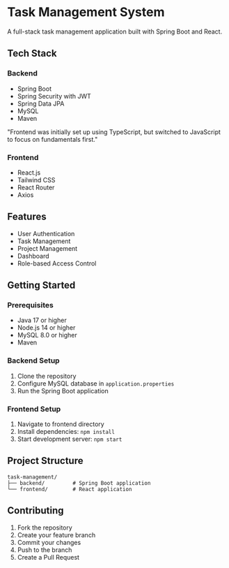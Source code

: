 # Task Management System

A full-stack task management application built with Spring Boot and React.

## Tech Stack

### Backend
- Spring Boot
- Spring Security with JWT
- Spring Data JPA
- MySQL
- Maven

"Frontend was initially set up using TypeScript, but switched to JavaScript to focus on fundamentals first."
### Frontend
- React.js
- Tailwind CSS
- React Router
- Axios

## Features
- User Authentication
- Task Management
- Project Management
- Dashboard
- Role-based Access Control

## Getting Started

### Prerequisites
- Java 17 or higher
- Node.js 14 or higher
- MySQL 8.0 or higher
- Maven

### Backend Setup
1. Clone the repository
2. Configure MySQL database in `application.properties`
3. Run the Spring Boot application

### Frontend Setup
1. Navigate to frontend directory
2. Install dependencies: `npm install`
3. Start development server: `npm start`

## Project Structure
```
task-management/
├── backend/         # Spring Boot application
└── frontend/        # React application
```

## Contributing
1. Fork the repository
2. Create your feature branch
3. Commit your changes
4. Push to the branch
5. Create a Pull Request 
